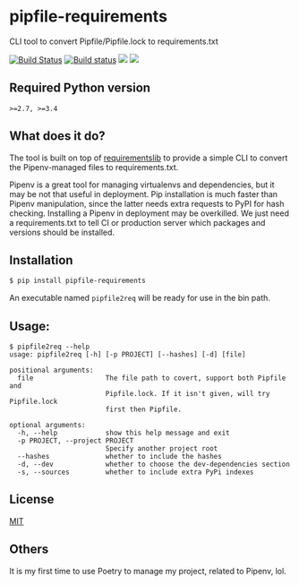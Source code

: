 # pipfile-requirements
CLI tool to convert Pipfile/Pipfile.lock to requirements.txt

[![Build Status](https://travis-ci.org/frostming/pipfile-requirements.svg?branch=master)](https://travis-ci.org/frostming/pipfile-requirements)
[![Build status](https://ci.appveyor.com/api/projects/status/gketl2i4mhjt53l5?svg=true)](https://ci.appveyor.com/project/frostming/pipfile-requirements)
[![](https://img.shields.io/pypi/v/pipfile-requirements.svg)](https://pypi.org/project/pipfile-requirements)
[![](https://img.shields.io/pypi/pyversions/pipfile-requirements.svg)](https://pypi.org/project/pipfile-requirements)

## Required Python version

`>=2.7, >=3.4`

## What does it do?

The tool is built on top of [requirementslib](https://github.com/sarugaku/requirementslib) to provide a simple CLI to
convert the Pipenv-managed files to requirements.txt.

Pipenv is a great tool for managing virtualenvs and dependencies, but it may be not that useful in deployment.
Pip installation is much faster than Pipenv manipulation, since the latter needs extra requests to PyPI for hash checking.
Installing a Pipenv in deployment may be overkilled. We just need a requirements.txt to tell CI or production server
which packages and versions should be installed.


## Installation

```bash
$ pip install pipfile-requirements
```

An executable named `pipfile2req` will be ready for use in the bin path.

## Usage:

```
$ pipfile2req --help
usage: pipfile2req [-h] [-p PROJECT] [--hashes] [-d] [file]

positional arguments:
  file                  The file path to covert, support both Pipfile and
                        Pipfile.lock. If it isn't given, will try Pipfile.lock
                        first then Pipfile.

optional arguments:
  -h, --help            show this help message and exit
  -p PROJECT, --project PROJECT
                        Specify another project root
  --hashes              whether to include the hashes
  -d, --dev             whether to choose the dev-dependencies section
  -s, --sources         whether to include extra PyPi indexes
```

## License

[MIT](/LICENSE)

## Others

It is my first time to use Poetry to manage my project, related to Pipenv, lol.
